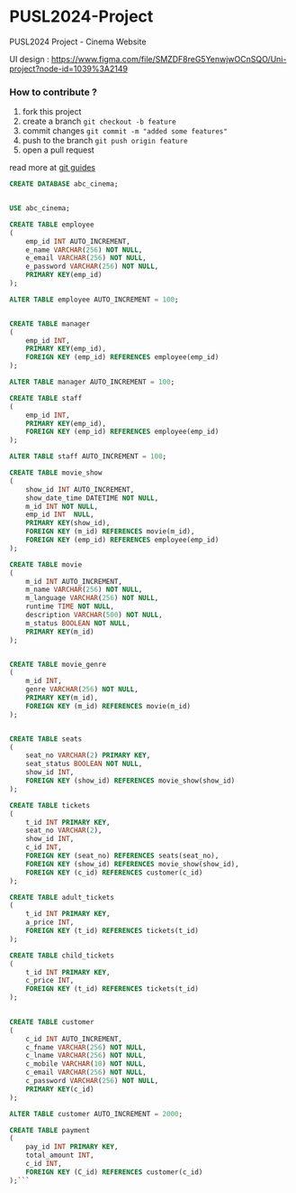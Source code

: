 # PUSL2024-Project
PUSL2024 Project - Cinema Website

UI design : https://www.figma.com/file/SMZDF8reG5YenwjwOCnSQO/Uni-project?node-id=1039%3A2149

### How to contribute ?
1. fork this project
2. create a branch `git checkout -b feature`
3. commit changes `git commit -m "added some features"`
4. push to the branch `git push origin feature`
5. open a pull request

read more at [git guides](https://github.com/git-guides/)


```sql
CREATE DATABASE abc_cinema;


USE abc_cinema;

CREATE TABLE employee
(
    emp_id INT AUTO_INCREMENT,
    e_name VARCHAR(256) NOT NULL,
    e_email VARCHAR(256) NOT NULL,
    e_password VARCHAR(256) NOT NULL,
    PRIMARY KEY(emp_id)
);

ALTER TABLE employee AUTO_INCREMENT = 100;


CREATE TABLE manager
(
    emp_id INT,
    PRIMARY KEY(emp_id),
    FOREIGN KEY (emp_id) REFERENCES employee(emp_id)
);

ALTER TABLE manager AUTO_INCREMENT = 100;

CREATE TABLE staff
(
    emp_id INT,
    PRIMARY KEY(emp_id),
    FOREIGN KEY (emp_id) REFERENCES employee(emp_id)
);

ALTER TABLE staff AUTO_INCREMENT = 100;

CREATE TABLE movie_show
(
    show_id INT AUTO_INCREMENT,
    show_date_time DATETIME NOT NULL,
    m_id INT NOT NULL,
    emp_id INT  NULL,
    PRIMARY KEY(show_id),
    FOREIGN KEY (m_id) REFERENCES movie(m_id),
    FOREIGN KEY (emp_id) REFERENCES employee(emp_id)
); 

CREATE TABLE movie
(
    m_id INT AUTO_INCREMENT,
    m_name VARCHAR(256) NOT NULL,
    m_language VARCHAR(256) NOT NULL,
    runtime TIME NOT NULL,
    description VARCHAR(500) NOT NULL,
    m_status BOOLEAN NOT NULL,
    PRIMARY KEY(m_id)
); 


CREATE TABLE movie_genre
(
    m_id INT,
    genre VARCHAR(256) NOT NULL,
    PRIMARY KEY(m_id),
    FOREIGN KEY (m_id) REFERENCES movie(m_id)
);


CREATE TABLE seats
(
    seat_no VARCHAR(2) PRIMARY KEY,
    seat_status BOOLEAN NOT NULL,
    show_id INT,
    FOREIGN KEY (show_id) REFERENCES movie_show(show_id)
);

CREATE TABLE tickets
(
    t_id INT PRIMARY KEY,
    seat_no VARCHAR(2),
    show_id INT,
    c_id INT,
    FOREIGN KEY (seat_no) REFERENCES seats(seat_no),
    FOREIGN KEY (show_id) REFERENCES movie_show(show_id),
    FOREIGN KEY (c_id) REFERENCES customer(c_id)
);

CREATE TABLE adult_tickets
(
    t_id INT PRIMARY KEY,
    a_price INT,
    FOREIGN KEY (t_id) REFERENCES tickets(t_id)
);

CREATE TABLE child_tickets
(
    t_id INT PRIMARY KEY,
    c_price INT,
    FOREIGN KEY (t_id) REFERENCES tickets(t_id)
);

    
CREATE TABLE customer
(
    c_id INT AUTO_INCREMENT,
    c_fname VARCHAR(256) NOT NULL,
    c_lname VARCHAR(256) NOT NULL,
    c_mobile VARCHAR(10) NOT NULL,
    c_email VARCHAR(256) NOT NULL,
    c_password VARCHAR(256) NOT NULL,
    PRIMARY KEY(c_id)
);

ALTER TABLE customer AUTO_INCREMENT = 2000;

CREATE TABLE payment
(
    pay_id INT PRIMARY KEY,
    total_amount INT,
    c_id INT,
    FOREIGN KEY (C_id) REFERENCES customer(c_id)
);```
